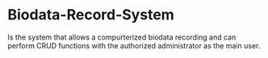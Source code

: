 # Biodata-Record-System
Is the system that allows a compurterized biodata recording and can perform CRUD functions with the authorized administrator as the main user. 
